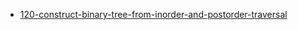 - [120-construct-binary-tree-from-inorder-and-postorder-traversal](https://leetcode.com/problems/construct-binary-tree-from-inorder-and-postorder-traversal/)